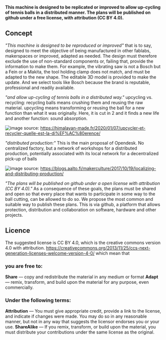 
**This machine is designed to be replicated or improved to allow up-cycling of tennis balls in a distributed manner. The plans will be published on github under a free license, with attribution (CC BY 4.0).**

## Concept
_"This machine is designed to be reproduced or improved"_
that is to say, designed to meet the objective of being manufactured in other fablabs, makerspaces or improved, adapted as needed.
The design must therefore exclude the use of non-standard components or, failing that, provide the information to make them.
For example, the vibrating saw is not a Bosch but a Fein or a Makita, the tool holding clamp does not match, and must be adapted to the new shape. The editable 3D model is provided to make the update.
And we select tools like Bosch because the brand is reputable, professional and readily available.

_"and allow up-cycling of tennis balls in a distributed way."_
upcycling vs. recycling: recycling balls means crushing them and reusing the raw material. upcycling means transforming or reusing the ball for a new function than what it was originally. Here, it is cut in 2 and it finds a new life and another function: sound absorption.

![image](https://user-images.githubusercontent.com/12049360/168845046-49331ae9-547c-4d2c-88cf-17c8a4cd1514.png)
source: https://himalayan-made.fr/2020/01/07/upcycler-et-recycler-quelle-est-la-di%EF%AC%80erence/

_"distributed production:"_
This is the main proposal of Opendesk.
No centralized factory, but a network of workshops for a distributed production, potentially associated with its local network for a decentralized pick-up of balls 

![image](https://user-images.githubusercontent.com/12049360/168845077-a27ab141-db52-4cd6-bb08-3ad6fa017a7c.png)
source: https://blogs.aalto.fi/makerculture/2017/10/19/localizing-and-distributing-production/

_"The plans will be published on github under a open license with attribution (CC BY 4.0)."_
As a consequence of these goals, the plans must be shared and open so that every place that wants to participate in some way to the ball cutting, can be allowed to do so. 
We propose the most common and suitable way to publish these plans. This is via github, a platform that allows protection, distribution and collaboration on software, hardware and other projects.

## Licence
The suggested license is CC BY 4.0, which is the creative commons version 4.0 with attribution.
https://creativecommons.org/2013/11/25/ccs-next-generation-licenses-welcome-version-4-0/
which mean that 
### you are free to:
**Share** — copy and redistribute the material in any medium or format
**Adapt** — remix, transform, and build upon the material for any purpose, even commercially.
### Under the following terms:
**Attribution** — You must give appropriate credit, provide a link to the license, and indicate if changes were made. You may do so in any reasonable manner, but not in any way that suggests the licensor endorses you or your use.
**ShareAlike** — If you remix, transform, or build upon the material, you must distribute your contributions under the same license as the original.
